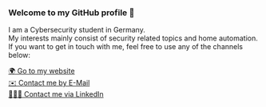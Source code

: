 ### Welcome to my GitHub profile 👋

I am a Cybersecurity student in Germany.  
My interests mainly consist of security related topics and home automation.  
If you want to get in touch with me, feel free to use any of the channels below:

[🌍 Go to my website](https://jost.sh)  
[✉️ Contact me by E-Mail](mailto:jostpit.lu@gmail.com)  
[👨🏻‍💼 Contact me via LinkedIn](https://www.linkedin.com/in/pit-jost)  

<!--
**pseudorandomuser/pseudorandomuser** is a ✨ _special_ ✨ repository because its `README.md` (this file) appears on your GitHub profile.

Here are some ideas to get you started:

- 🔭 I’m currently working on ...
- 🌱 I’m currently learning ...
- 👯 I’m looking to collaborate on ...
- 🤔 I’m looking for help with ...
- 💬 Ask me about ...
- 📫 How to reach me: ...
- 😄 Pronouns: ...
- ⚡ Fun fact: ...
-->
